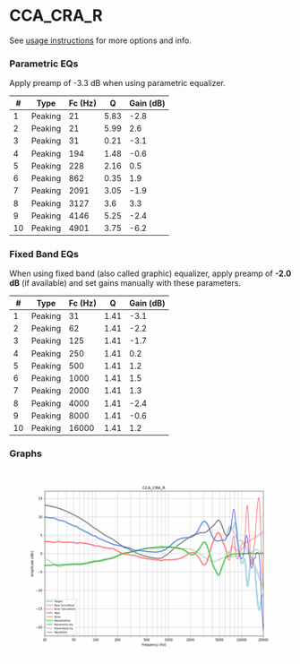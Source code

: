 # CCA_CRA_R
See [usage instructions](https://github.com/jaakkopasanen/AutoEq#usage) for more options and info.

### Parametric EQs
Apply preamp of -3.3 dB when using parametric equalizer.

|   # | Type    |   Fc (Hz) |    Q |   Gain (dB) |
|-----|---------|-----------|------|-------------|
|   1 | Peaking |        21 | 5.83 |        -2.8 |
|   2 | Peaking |        21 | 5.99 |         2.6 |
|   3 | Peaking |        31 | 0.21 |        -3.1 |
|   4 | Peaking |       194 | 1.48 |        -0.6 |
|   5 | Peaking |       228 | 2.16 |         0.5 |
|   6 | Peaking |       862 | 0.35 |         1.9 |
|   7 | Peaking |      2091 | 3.05 |        -1.9 |
|   8 | Peaking |      3127 | 3.6  |         3.3 |
|   9 | Peaking |      4146 | 5.25 |        -2.4 |
|  10 | Peaking |      4901 | 3.75 |        -6.2 |

### Fixed Band EQs
When using fixed band (also called graphic) equalizer, apply preamp of **-2.0 dB** (if available) and set gains manually with these parameters.

|   # | Type    |   Fc (Hz) |    Q |   Gain (dB) |
|-----|---------|-----------|------|-------------|
|   1 | Peaking |        31 | 1.41 |        -3.1 |
|   2 | Peaking |        62 | 1.41 |        -2.2 |
|   3 | Peaking |       125 | 1.41 |        -1.7 |
|   4 | Peaking |       250 | 1.41 |         0.2 |
|   5 | Peaking |       500 | 1.41 |         1.2 |
|   6 | Peaking |      1000 | 1.41 |         1.5 |
|   7 | Peaking |      2000 | 1.41 |         1.3 |
|   8 | Peaking |      4000 | 1.41 |        -2.4 |
|   9 | Peaking |      8000 | 1.41 |        -0.6 |
|  10 | Peaking |     16000 | 1.41 |         1.2 |

### Graphs
![](./CCA_CRA_R.png)
